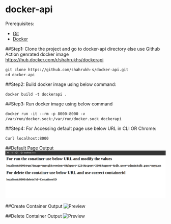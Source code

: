 # docker-api

Prerequisites: 

- [Git](https://git-scm.com/book/en/v2/Getting-Started-Installing-Git)
- [Docker](https://docs.docker.com/engine/install/)


##Step1:
Clone the project and go to docker-api directory else use Github Action genrated docker image https://hub.docker.com/r/shahrukhs/dockerapi

```shell
git clone https://github.com/shahrukh-s/docker-api.git
cd docker-api
```

##Step2:
Build docker image using below command: 

```shell
docker build -t dockerapi .
```

##Step3:
Run docker image using below command
```shell
docker run -it --rm -p 8000:8000 -v /var/run/docker.sock:/var/run/docker.sock dockerapi
```

##Step4:
For Accessing default page use below URL in CLI OR Chrome:

```shell
Curl localhost:8000
```

##Default Page Output
![Preview](https://raw.githubusercontent.com/shahrukh-s/docker-api/master/default.png)


##Create Container Output
![Preview](https://raw.githubusercontent.com/shahrukh-s/docker-api/master/create_container.png.png)


##Delete Container Output
![Preview](https://raw.githubusercontent.com/shahrukh-s/docker-api/master/delete_conatiner.png)

